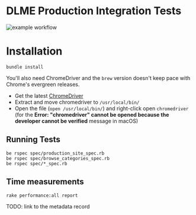# DLME Production Integration Tests
![example workflow](https://github.com/waynegraham/dlme_tests/actions/workflows/ruby.yml/badge.svg)


# Installation

```
bundle install
```

You'll also need ChromeDriver and the `brew` version doesn't keep pace with Chrome's evergreen releases.

* Get the latest [ChromeDriver](https://sites.google.com/chromium.org/driver/downloads)
* Extract and move chromedriver to `/usr/local/bin/`
* Open the file (`open /usr/local/bin/`) and right-click open `chromedriver` (for the **Error: "chromedriver" cannot be opened because the developer cannot be verified** message in macOS)

## Running Tests

```
be rspec spec/production_site_spec.rb
be rspec spec/browse_categories_spec.rb
be rspec spec/*_spec.rb
```

## Time measurements

```
rake performance:all report
```

TODO: link to the metadata record